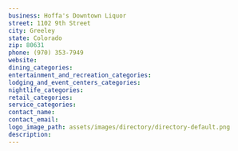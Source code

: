 ```yaml
---
business: Hoffa's Downtown Liquor
street: 1102 9th Street
city: Greeley
state: Colorado
zip: 80631
phone: (970) 353-7949
website: 
dining_categories: 
entertainment_and_recreation_categories: 
lodging_and_event_centers_categories: 
nightlife_categories: 
retail_categories: 
service_categories: 
contact_name: 
contact_email: 
logo_image_path: assets/images/directory/directory-default.png
description: 
---
```

